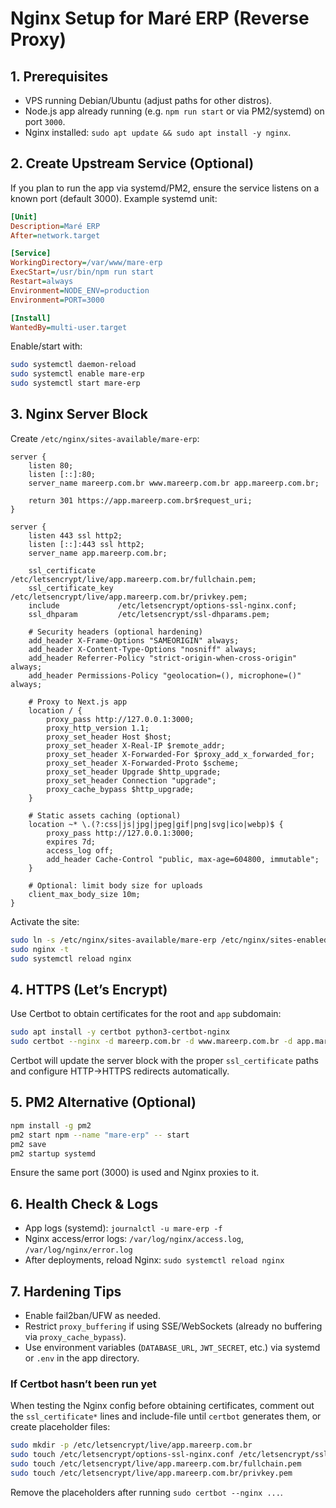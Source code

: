 # Nginx Setup for Maré ERP (Reverse Proxy)

## 1. Prerequisites
- VPS running Debian/Ubuntu (adjust paths for other distros).
- Node.js app already running (e.g. `npm run start` or via PM2/systemd) on port `3000`.
- Nginx installed: `sudo apt update && sudo apt install -y nginx`.

## 2. Create Upstream Service (Optional)
If you plan to run the app via systemd/PM2, ensure the service listens on a known port (default 3000). Example systemd unit:

```ini
[Unit]
Description=Maré ERP
After=network.target

[Service]
WorkingDirectory=/var/www/mare-erp
ExecStart=/usr/bin/npm run start
Restart=always
Environment=NODE_ENV=production
Environment=PORT=3000

[Install]
WantedBy=multi-user.target
```

Enable/start with:

```bash
sudo systemctl daemon-reload
sudo systemctl enable mare-erp
sudo systemctl start mare-erp
```

## 3. Nginx Server Block
Create `/etc/nginx/sites-available/mare-erp`:

```nginx
server {
    listen 80;
    listen [::]:80;
    server_name mareerp.com.br www.mareerp.com.br app.mareerp.com.br;

    return 301 https://app.mareerp.com.br$request_uri;
}

server {
    listen 443 ssl http2;
    listen [::]:443 ssl http2;
    server_name app.mareerp.com.br;

    ssl_certificate     /etc/letsencrypt/live/app.mareerp.com.br/fullchain.pem;
    ssl_certificate_key /etc/letsencrypt/live/app.mareerp.com.br/privkey.pem;
    include             /etc/letsencrypt/options-ssl-nginx.conf;
    ssl_dhparam         /etc/letsencrypt/ssl-dhparams.pem;

    # Security headers (optional hardening)
    add_header X-Frame-Options "SAMEORIGIN" always;
    add_header X-Content-Type-Options "nosniff" always;
    add_header Referrer-Policy "strict-origin-when-cross-origin" always;
    add_header Permissions-Policy "geolocation=(), microphone=()" always;

    # Proxy to Next.js app
    location / {
        proxy_pass http://127.0.0.1:3000;
        proxy_http_version 1.1;
        proxy_set_header Host $host;
        proxy_set_header X-Real-IP $remote_addr;
        proxy_set_header X-Forwarded-For $proxy_add_x_forwarded_for;
        proxy_set_header X-Forwarded-Proto $scheme;
        proxy_set_header Upgrade $http_upgrade;
        proxy_set_header Connection "upgrade";
        proxy_cache_bypass $http_upgrade;
    }

    # Static assets caching (optional)
    location ~* \.(?:css|js|jpg|jpeg|gif|png|svg|ico|webp)$ {
        proxy_pass http://127.0.0.1:3000;
        expires 7d;
        access_log off;
        add_header Cache-Control "public, max-age=604800, immutable";
    }

    # Optional: limit body size for uploads
    client_max_body_size 10m;
}
```

Activate the site:

```bash
sudo ln -s /etc/nginx/sites-available/mare-erp /etc/nginx/sites-enabled/
sudo nginx -t
sudo systemctl reload nginx
```

## 4. HTTPS (Let’s Encrypt)
Use Certbot to obtain certificates for the root and `app` subdomain:

```bash
sudo apt install -y certbot python3-certbot-nginx
sudo certbot --nginx -d mareerp.com.br -d www.mareerp.com.br -d app.mareerp.com.br
```

Certbot will update the server block with the proper `ssl_certificate` paths and configure HTTP→HTTPS redirects automatically.

## 5. PM2 Alternative (Optional)

```bash
npm install -g pm2
pm2 start npm --name "mare-erp" -- start
pm2 save
pm2 startup systemd
```

Ensure the same port (3000) is used and Nginx proxies to it.

## 6. Health Check & Logs
- App logs (systemd): `journalctl -u mare-erp -f`
- Nginx access/error logs: `/var/log/nginx/access.log`, `/var/log/nginx/error.log`
- After deployments, reload Nginx: `sudo systemctl reload nginx`

## 7. Hardening Tips
- Enable fail2ban/UFW as needed.
- Restrict `proxy_buffering` if using SSE/WebSockets (already no buffering via `proxy_cache_bypass`).
- Use environment variables (`DATABASE_URL`, `JWT_SECRET`, etc.) via systemd or `.env` in the app directory.

### If Certbot hasn’t been run yet
When testing the Nginx config before obtaining certificates, comment out the `ssl_certificate*` lines and include-file until `certbot` generates them, or create placeholder files:
```bash
sudo mkdir -p /etc/letsencrypt/live/app.mareerp.com.br
sudo touch /etc/letsencrypt/options-ssl-nginx.conf /etc/letsencrypt/ssl-dhparams.pem
sudo touch /etc/letsencrypt/live/app.mareerp.com.br/fullchain.pem
sudo touch /etc/letsencrypt/live/app.mareerp.com.br/privkey.pem
```
Remove the placeholders after running `sudo certbot --nginx ...`.
